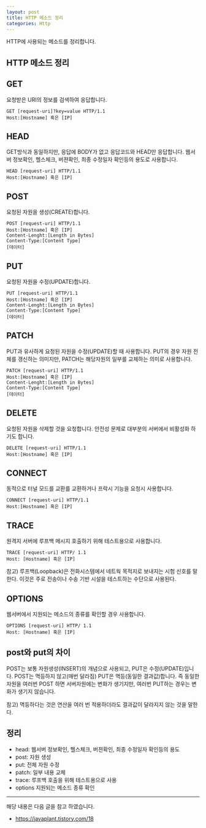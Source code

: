 ```yaml
---
layout: post
title: HTTP 메소드 정리
categories: Http
---
```


HTTP에 사용되는 메소드를 정리합니다.

## HTTP 메소드 정리

## GET

요청받은 URI의 정보를 검색하여 응답합니다.

```
GET [request-uri]?key=value HTTP/1.1
Host:[Hostname] 혹은 [IP]
```

## HEAD

GET방식과 동일하지만, 응답에 BODY가 없고 응답코드와 HEAD만 응답합니다. 웹서버 정보확인, 헬스체크, 버젼확인, 최종 수정일자 확인등의 용도로 사용합니다.

```
HEAD [request-uri] HTTP/1.1
Host:[Hostname] 혹은 [IP]
```

## POST

요청된 자원을 생성(CREATE)합니다.

```
POST [request-uri] HTTP/1.1
Host:[Hostname] 혹은 [IP]
Content-Lenght:[Length in Bytes]
Content-Type:[Content Type]
[데이터]
```

## PUT

요청된 자원을 수정(UPDATE)합니다.

```
PUT [request-uri] HTTP/1.1
Host:[Hostname] 혹은 [IP]
Content-Lenght:[Length in Bytes]
Content-Type:[Content Type]
[데이터]
```

## PATCH

PUT과 유사하게 요청된 자원을 수정(UPDATE)할 때 사용합니다. PUT의 경우 자원 전체를 갱신하는 의미지만, PATCH는 해당자원의 일부를 교체하는 의미로 사용합니다.

```
PATCH [request-uri] HTTP/1.1
Host:[Hostname] 혹은 [IP]
Content-Lenght:[Length in Bytes]
Content-Type:[Content Type]
[데이터]
```

## DELETE

요청된 자원을 삭제할 것을 요청합니다. 안전성 문제로 대부분의 서버에서 비활성화 하기도 합니다.

```
DELETE [request-uri] HTTP/1.1
Host:[Hostname] 혹은 [IP]
```

## CONNECT

동적으로 터널 모드를 교환를 교환하거나 프락시 기능을 요청시 사용합니다.

```
CONNECT [request-uri] HTTP/1.1
Host:[Hostname] 혹은 [IP]
```

## TRACE

원격지 서버에 루프백 메시지 호출하기 위해 테스트용으로 사용합니다.

```
TRACE [request-uri] HTTP/ 1.1
Host: [Hostname] 혹은 [IP]
```

참고) 루프백(Loopback)은 전화시스템에서 네트웍 목적지로 보내지는 시험 신호를 말한다. 이것은 주로 전송이나 수송 기반 시설을 테스트하는 수단으로 사용된다.

## OPTIONS

웹서버에서 지원되는 메소드의 종류를 확인할 경우 사용합니다.

```
OPTIONS [request-uri] HTTP/ 1.1
Host: [Hostname] 혹은 [IP]
```

## post와 put의 차이

POST는 보통 자원생성(INSERT)의 개념으로 사용되고, PUT은 수정(UPDATE)입니다. POST는 멱등하지 않고(매번 달라짐) PUT은 멱등(동일한 결과값)합니다. 즉 동일한 자원을 여러번 POST 하면 서버자원에는 변화가 생기지만, 여러번 PUT하는 경우는 변화가 생기지 않습니다.

참고) 멱등하다는 것은 연산을 여러 번 적용하더라도 결과값이 달라지지 않는 것을 말한다.

## 정리

- head: 웹서버 정보확인, 헬스체크, 버젼확인, 최종 수정일자 확인등의 용도
- post: 자원 생성
- put: 전체 자원 수정
- patch: 일부 내용 교체
- trace: 루프백 호출을 위해 테스트용으로 사용
- options 지원되는 메소드 종류 확인

---

해당 내용은 다음 글을 참고 하였습니다.

- https://javaplant.tistory.com/18
